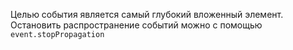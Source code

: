 Целью события является самый глубокий вложенный элемент. Остановить распространение событий можно с помощью `event.stopPropagation`
